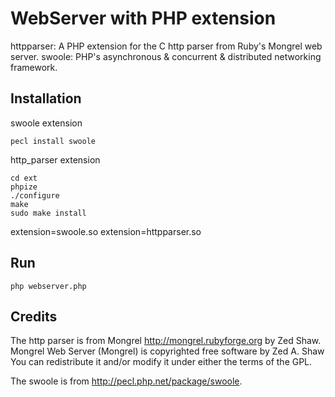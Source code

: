 WebServer with PHP extension
=== 
httpparser: A PHP extension for the C http parser from Ruby's Mongrel web server.
swoole: PHP's asynchronous & concurrent & distributed networking framework.


Installation
---

swoole extension

```
pecl install swoole
```

http_parser extension
```
cd ext
phpize
./configure
make
sudo make install
```

extension=swoole.so
extension=httpparser.so

Run
---
```
php webserver.php
```

Credits
--- 

The http parser is from Mongrel http://mongrel.rubyforge.org by Zed Shaw.
Mongrel Web Server (Mongrel) is copyrighted free software by Zed A. Shaw
<zedshaw at zedshaw dot com> You can redistribute it and/or modify it under
either the terms of the GPL.

The swoole is from <http://pecl.php.net/package/swoole>.

